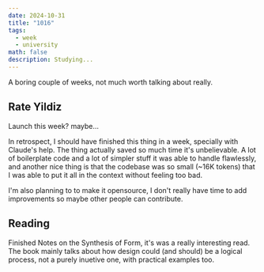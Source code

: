 ```yaml
---
date: 2024-10-31
title: "1016"
tags:
  - week
  - university
math: false
description: Studying...
---
```


A boring couple of weeks, not much worth talking about really.

## Rate Yildiz

Launch this week? maybe...

In retrospect, I should have finished this thing in a week, specially with Claude's help. The thing actually saved so much time it's unbelievable. A lot of boilerplate code and a lot of simpler stuff it was able to handle flawlessly, and another nice thing is that the codebase was so small (~16K tokens) that I was able to put it all in the context without feeling too bad.

I'm also planning to to make it opensource, I don't really have time to add improvements so maybe other people can contribute.

## Reading

Finished Notes on the Synthesis of Form, it's was a really interesting read. The book mainly talks about how design could (and should) be a logical process, not a purely inuetive one, with practical examples too.

